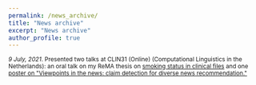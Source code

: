```yaml
---
permalink: /news_archive/
title: "News archive"
excerpt: "News archive"
author_profile: true
---
```


<!-- # News -->

<!-- <sub>*27 Sept 2021 - 1 Oct 2021*. On-Site Student Volunteer at RecSys2021, a hybrid conference in Amsterdam. I made new connections, saw some collaborators in 3D for the first time, and  [often tweeted relevant or interesting talks](https://twitter.com/myrthereuver/status/1443567135616241670).

<sub>*25 Aug, 2021*. Participated in the Summer Seminar on Research Integrity organized by the Netherlands Research Integrity Network. [Live-tweeted](https://twitter.com/myrthereuver/status/1430553466041159686).

<sub>*5 Aug, 2021*. [Presented our project agenda paper at the workshop on NLP for Positive Impact, co-located at ACL-IJCNLP 2021 (Online)](https://twitter.com/myrthereuver/status/1423254529521373193) -->

<sub>*9 July, 2021*. Presented two talks at CLIN31 (Online) (Computational Linguistics in the Netherlands): an oral talk on my ReMA thesis on [smoking status in clinical files](https://twitter.com/myrthereuver/status/1413452479463784451) and one [poster on "Viewpoints in the news: claim detection for diverse news recommendation."](https://twitter.com/myrthereuver/status/1413503786702737410)</sub>


<!----->



